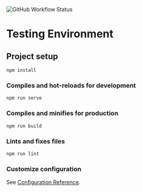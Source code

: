 ![GitHub Workflow Status](https://img.shields.io/github/workflow/status/HamzaDLM/vue_ci_gh/pages%20build%20and%20deployment?logo=Github)

# Testing Environment

## Project setup
```
npm install
```

### Compiles and hot-reloads for development
```
npm run serve
```

### Compiles and minifies for production
```
npm run build
```

### Lints and fixes files
```
npm run lint
```

### Customize configuration
See [Configuration Reference](https://cli.vuejs.org/config/).
